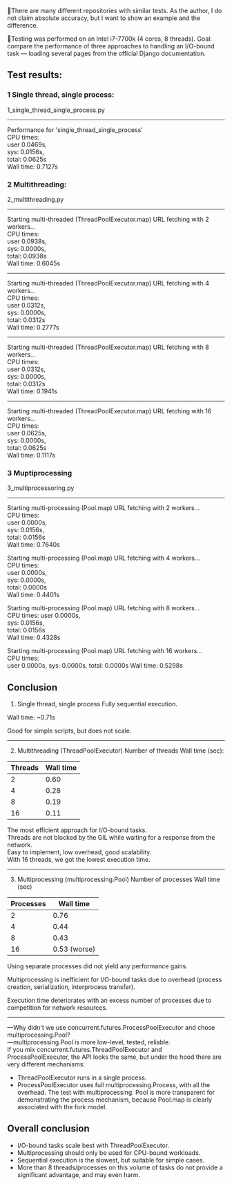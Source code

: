 📢There are many different repositories with similar tests.
As the author, I do not claim absolute accuracy, but I want to show an example and the difference.

📜Testing was performed on an Intel i7-7700k (4 cores, 8 threads).
Goal: compare the performance of three approaches to handling an I/O-bound task — loading several pages from the official Django documentation.

## Test results:

### 1 Single thread, single process:
1_single_thread_single_process.py  
___
Performance for 'single_thread_single_process'  
CPU times:  
user 0.0469s,  
sys: 0.0156s,  
total: 0.0625s  
Wall time: 0.7127s
### 2 Multithreading:
2_multithreading.py  
___
Starting multi-threaded (ThreadPoolExecutor.map) URL fetching with 2 workers...  
CPU times:  
user 0.0938s,  
sys: 0.0000s,  
total: 0.0938s  
Wall time: 0.6045s  
___
Starting multi-threaded (ThreadPoolExecutor.map) URL fetching with 4 workers...  
CPU times:  
user 0.0312s,  
sys: 0.0000s,  
total: 0.0312s  
Wall time: 0.2777s
___
Starting multi-threaded (ThreadPoolExecutor.map) URL fetching with 8 workers...  
CPU times:  
user 0.0312s,  
sys: 0.0000s,  
total: 0.0312s  
Wall time: 0.1941s
___
Starting multi-threaded (ThreadPoolExecutor.map) URL fetching with 16 workers...  
CPU times:  
user 0.0625s,  
sys: 0.0000s,  
total: 0.0625s  
Wall time: 0.1117s

### 3 Muptiprocessing
3_multiprocessoring.py
___
Starting multi-processing (Pool.map) URL fetching with 2 workers...  
CPU times:  
user 0.0000s,  
sys: 0.0156s,  
total: 0.0156s  
Wall time: 0.7640s

Starting multi-processing (Pool.map) URL fetching with 4 workers...  
CPU times:  
user 0.0000s,  
sys: 0.0000s,  
total: 0.0000s  
Wall time: 0.4401s

Starting multi-processing (Pool.map) URL fetching with 8 workers...  
CPU times: user 0.0000s,  
sys: 0.0156s,  
total: 0.0156s  
Wall time: 0.4328s

Starting multi-processing (Pool.map) URL fetching with 16 workers...  
CPU times:  
user 0.0000s, sys: 0.0000s, total: 0.0000s
Wall time: 0.5298s

## Conclusion
1. Single thread, single process
Fully sequential execution.

Wall time: ~0.71s

Good for simple scripts, but does not scale.
___
2. Multithreading (ThreadPoolExecutor)
Number of threads Wall time (sec):  

| Threads | Wall time |
| --- | --- |
| 2 | 0.60 |
| 4 | 0.28 |
| 8 | 0.19 |
| 16 | 0.11 |


The most efficient approach for I/O-bound tasks.  
Threads are not blocked by the GIL while waiting for a response from the network.  
Easy to implement, low overhead, good scalability.  
With 16 threads, we got the lowest execution time.  
___
3. Multiprocessing (multiprocessing.Pool)
Number of processes Wall time (sec)  

| Processes | Wall time |
| --- | --- |
| 2 | 0.76 |
| 4 | 0.44 |
| 8 | 0.43 |
| 16 | 0.53 (worse) |

Using separate processes did not yield any performance gains.  

Multiprocessing is inefficient for I/O-bound tasks due to overhead (process creation, serialization, interprocess transfer).  

Execution time deteriorates with an excess number of processes due to competition for network resources.
___
—Why didn't we use concurrent.futures.ProcessPoolExecutor and chose multiprocessing.Pool?  
—multiprocessing.Pool is more low-level, tested, reliable.  
If you mix concurrent.futures.ThreadPoolExecutor and ProcessPoolExecutor, the API looks the same, but under the hood there are very different mechanisms:  
* ThreadPoolExecutor runs in a single process.  
* ProcessPoolExecutor uses full multiprocessing.Process, with all the overhead.
The test with multiprocessing. Pool is more transparent for demonstrating the process mechanism, because Pool.map is clearly associated with the fork model.

## Overall conclusion  
* I/O-bound tasks scale best with ThreadPoolExecutor.  
* Multiprocessing should only be used for CPU-bound workloads.  
* Sequential execution is the slowest, but suitable for simple cases.  
* More than 8 threads/processes on this volume of tasks do not provide a significant advantage, and may even harm.
